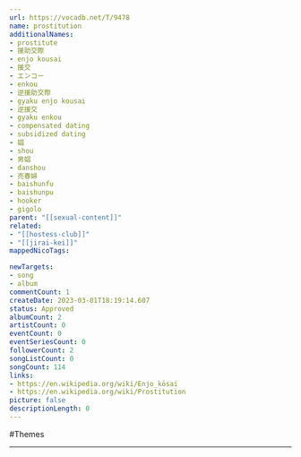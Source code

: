 ```yaml
---
url: https://vocadb.net/T/9478
name: prostitution
additionalNames: 
- prostitute
- 援助交際
- enjo kousai
- 援交
- エンコー
- enkou
- 逆援助交際
- gyaku enjo kousai
- 逆援交
- gyaku enkou
- compensated dating
- subsidized dating
- 娼
- shou
- 男娼
- danshou
- 売春婦
- baishunfu
- baishunpu
- hooker
- gigolo
parent: "[[sexual-content]]"
related:
- "[[hostess-club]]"
- "[[jirai-kei]]"
mappedNicoTags:

newTargets:
- song
- album
commentCount: 1
createDate: 2023-03-01T18:19:14.607
status: Approved
albumCount: 2
artistCount: 0
eventCount: 0
eventSeriesCount: 0
followerCount: 2
songListCount: 0
songCount: 114
links: 
- https://en.wikipedia.org/wiki/Enjo_kōsai
- https://en.wikipedia.org/wiki/Prostitution
picture: false
descriptionLength: 0
---
```


#Themes



---

